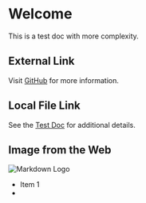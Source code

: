 # Welcome

This is a test doc with more complexity.

## External Link

Visit [GitHub](https://github.com/) for more information.

## Local File Link

See the [Test Doc](./test.html) for additional details.

## Image from the Web

![Markdown Logo](https://markdown-here.com/img/icon256.png)

- Item 1
-